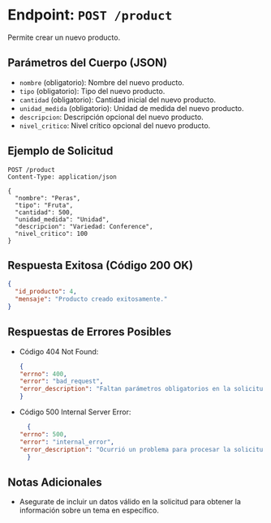 # Endpoint: `POST /product`

Permite crear un nuevo producto.

## Parámetros del Cuerpo (JSON)
- `nombre` (obligatorio): Nombre del nuevo producto.
- `tipo` (obligatorio): Tipo del nuevo producto.
- `cantidad` (obligatorio): Cantidad inicial del nuevo producto.
- `unidad_medida` (obligatorio): Unidad de medida del nuevo producto.
- `descripcion`: Descripción opcional del nuevo producto.
- `nivel_critico`: Nivel crítico opcional del nuevo producto.

## Ejemplo de Solicitud
```http
POST /product
Content-Type: application/json

{
  "nombre": "Peras",
  "tipo": "Fruta",
  "cantidad": 500,
  "unidad_medida": "Unidad",
  "descripcion": "Variedad: Conference",
  "nivel_critico": 100
}

```

## Respuesta Exitosa (Código 200 OK)
```json
{
  "id_producto": 4,
  "mensaje": "Producto creado exitosamente."
}

```

## Respuestas de Errores Posibles
- Código 404 Not Found:

  ```json
  {
  "errno": 400,
  "error": "bad_request",
  "error_description": "Faltan parámetros obligatorios en la solicitud."
  }

  ```

- Código 500 Internal Server Error:
  ```json
    {
  "errno": 500,
  "error": "internal_error",
  "error_description": "Ocurrió un problema para procesar la solicitud"
    }

  ``` 

## Notas Adicionales

- Asegurate de incluir un datos válido en la solicitud para obtener la información
  sobre un tema en específico.
